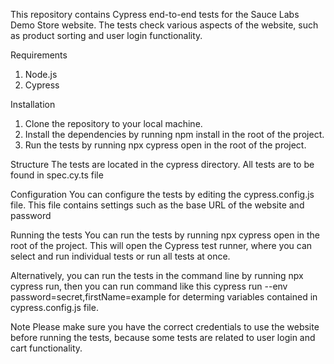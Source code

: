This repository contains Cypress end-to-end tests for the Sauce Labs Demo Store website. The tests check various aspects of the website, such as product sorting and user login functionality.

Requirements
1. Node.js
2. Cypress

Installation
1. Clone the repository to your local machine.
2. Install the dependencies by running npm install in the root of the project.
3. Run the tests by running npx cypress open in the root of the project.

Structure
The tests are located in the cypress directory. All tests are to be found in spec.cy.ts file

Configuration
You can configure the tests by editing the cypress.config.js file. This file contains settings such as the base URL of the website and password

Running the tests
You can run the tests by running npx cypress open in the root of the project. This will open the Cypress test runner, where you can select and run individual tests or run all tests at once. 

Alternatively, you can run the tests in the command line by running npx cypress run, then you can run command like this cypress run --env password=secret,firstName=example for determing variables contained in cypress.config.js file.

Note
Please make sure you have the correct credentials to use the website before running the tests, because some tests are related to user login and cart functionality.
